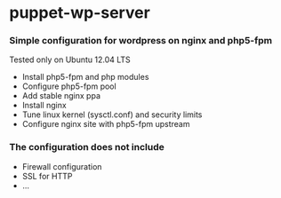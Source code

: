 puppet-wp-server
================

### Simple configuration for wordpress on nginx and php5-fpm

Tested only on Ubuntu 12.04 LTS

* Install php5-fpm and php modules
* Configure php5-fpm pool
* Add stable nginx ppa
* Install nginx
* Tune linux kernel (sysctl.conf) and security limits
* Configure nginx site with php5-fpm upstream

### The configuration does not include
* Firewall configuration
* SSL for HTTP
*  ...

